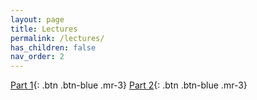 ```yaml
---
layout: page
title: Lectures
permalink: /lectures/
has_children: false
nav_order: 2
---
```


[Part 1](https://raw.githubusercontent.com/widening-sarajevo/CI/main/docs/lectures/EUI_Widening_2024_CI_Part1.pdf){: .btn .btn-blue .mr-3}
[Part 2](https://raw.githubusercontent.com/widening-sarajevo/CI/main/docs/lectures/EUI_Widening_2024_CI_Part2.pdf){: .btn .btn-blue .mr-3}




